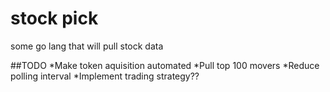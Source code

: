 # stock pick
some go lang that will pull stock data

##TODO
*Make token aquisition automated
*Pull top 100 movers
*Reduce polling interval
*Implement trading strategy??


